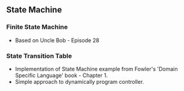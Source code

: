 ## State Machine

### Finite State Machine
* Based on Uncle Bob - Episode 28

### State Transition Table
* Implementation of State Machine example from Fowler's 'Domain Specific Language' book - Chapter 1.
* Simple approach to dynamically program controller.
